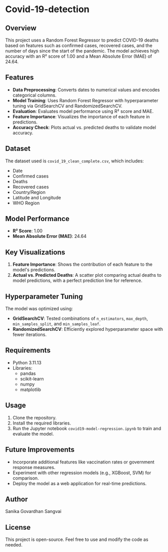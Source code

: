 # Covid-19-detection

## Overview
This project uses a Random Forest Regressor to predict COVID-19 deaths based on features such as confirmed cases, recovered cases, and the number of days since the start of the pandemic. The model achieves high accuracy with an R² score of 1.00 and a Mean Absolute Error (MAE) of 24.64.

## Features
- **Data Preprocessing**: Converts dates to numerical values and encodes categorical columns.
- **Model Training**: Uses Random Forest Regressor with hyperparameter tuning via GridSearchCV and RandomizedSearchCV.
- **Evaluation**: Evaluates model performance using R² score and MAE.
- **Feature Importance**: Visualizes the importance of each feature in predictions.
- **Accuracy Check**: Plots actual vs. predicted deaths to validate model accuracy.

## Dataset
The dataset used is `covid_19_clean_complete.csv`, which includes:
- Date
- Confirmed cases
- Deaths
- Recovered cases
- Country/Region
- Latitude and Longitude
- WHO Region

## Model Performance
- **R² Score**: 1.00
- **Mean Absolute Error (MAE)**: 24.64

## Key Visualizations
1. **Feature Importance**: Shows the contribution of each feature to the model's predictions.
2. **Actual vs. Predicted Deaths**: A scatter plot comparing actual deaths to model predictions, with a perfect prediction line for reference.

## Hyperparameter Tuning
The model was optimized using:
- **GridSearchCV**: Tested combinations of `n_estimators`, `max_depth`, `min_samples_split`, and `min_samples_leaf`.
- **RandomizedSearchCV**: Efficiently explored hyperparameter space with fewer iterations.

## Requirements
- Python 3.11.13
- Libraries:
  - pandas
  - scikit-learn
  - numpy
  - matplotlib

## Usage
1. Clone the repository.
2. Install the required libraries.
3. Run the Jupyter notebook `covid19-model-regression.ipynb` to train and evaluate the model.

## Future Improvements
- Incorporate additional features like vaccination rates or government response measures.
- Experiment with other regression models (e.g., XGBoost, SVM) for comparison.
- Deploy the model as a web application for real-time predictions.

## Author
Sanika Govardhan Sangvai

## License
This project is open-source. Feel free to use and modify the code as needed.

